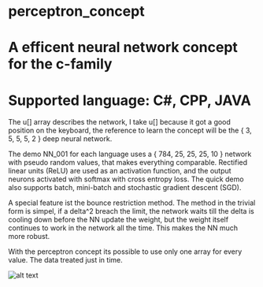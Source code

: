 # perceptron_concept
# A efficent neural network concept for the c-family
# Supported language: C#, CPP, JAVA

The u[] array describes the network, I take u[] because it got a good position on the keyboard, the reference to learn the concept will be the { 3, 5, 5, 5, 2 } deep neural network. 

The demo NN_001 for each language uses a { 784, 25, 25, 25, 10 } network with pseudo random values, 
that makes everything comparable.
Rectified linear units (ReLU) are used as an activation function,
and the output neurons activated with softmax with cross entropy loss.
The quick demo also supports batch, mini-batch and stochastic gradient descent (SGD). 

A special feature ist the bounce restriction method.
The method in the trivial form is simpel, if a delta^2 breach the limit, the network waits till the delta is cooling down before the NN update the weight, but the weight itself continues to work in the network all the time. This makes the NN much more robust.

With the perceptron concept its possible to use only one array for every value. The data treated just in time.






![alt text](https://user-images.githubusercontent.com/53048236/61723001-99813b00-ad6b-11e9-81ea-aaa683a98b4f.png)
